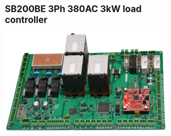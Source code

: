 # SB200BE 3Ph 380AC 3kW load controller
![PCB](https://github.com/Indemsys/SB200BE/blob/master/PCB_SB200BEv2/PCB_1200px.png)
